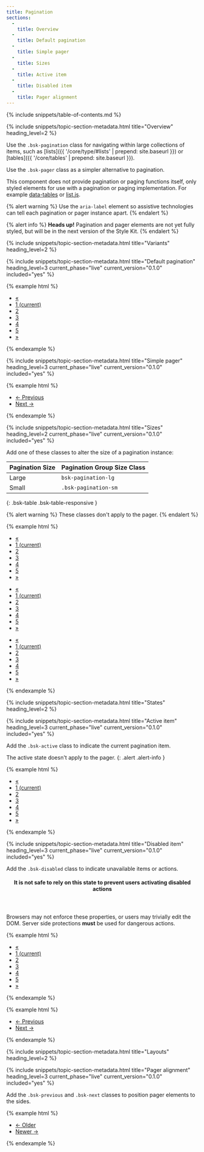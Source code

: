 ```yaml
---
title: Pagination
sections:
  -
    title: Overview
  -
    title: Default pagination
  -
    title: Simple pager
  -
    title: Sizes
  -
    title: Active item
  -
    title: Disabled item
  -
    title: Pager alignment
---
```


{% include snippets/table-of-contents.md %}

{% include snippets/topic-section-metadata.html
  title="Overview"
  heading_level=2
%}

Use the `.bsk-pagination` class for navigating within large collections of items, such as
[lists]({{ '/core/type/#lists' | prepend: site.baseurl }}) or [tables]({{ '/core/tables' | prepend: site.baseurl }}).

Use the `.bsk-pager` class as a simpler alternative to pagination.

This component does not provide pagination or paging functions itself, only styled elements for use with a pagination
or paging implementation. For example [data-tables](https://datatables.net) or [list.js](http://listjs.com).

{% alert warning %}
Use the `aria-label` element so assistive technologies can tell each pagination or pager instance apart.
{% endalert %}

{% alert info %}
**Heads up!** Pagination and pager elements are not yet fully styled, but will be in the next version of the Style Kit.
{% endalert %}

{% include snippets/topic-section-metadata.html
  title="Variants"
  heading_level=2
%}

{% include snippets/topic-section-metadata.html
  title="Default pagination"
  heading_level=3
  current_phase="live"
  current_version="0.1.0"
  included="yes"
%}

{% example html %}
<nav aria-label="pagination-example-1">
  <ul class="bsk-pagination">
    <li><a href="#" aria-label="Previous"><span aria-hidden="true">&laquo;</span></a></li>
    <li class="bsk-active"><a href="#">1 <span class="bsk-sr-only">(current)</span></a></li>
    <li><a href="#">2</a></li>
    <li><a href="#">3</a></li>
    <li><a href="#">4</a></li>
    <li><a href="#">5</a></li>
    <li><a href="#" aria-label="Next"><span aria-hidden="true">&raquo;</span></a></li>
  </ul>
</nav>
{% endexample %}

{% include snippets/topic-section-metadata.html
  title="Simple pager"
  heading_level=3
  current_phase="live"
  current_version="0.1.0"
  included="yes"
%}

{% example html %}
<nav aria-label="pager-example-1">
  <ul class="bsk-pager">
    <li><a href="#"><span aria-hidden="true">&larr;</span> Previous</a></li>
    <li><a href="#">Next <span aria-hidden="true">&rarr;</span></a></li>
  </ul>
</nav>
{% endexample %}

{% include snippets/topic-section-metadata.html
  title="Sizes"
  heading_level=2
  current_phase="live"
  current_version="0.1.0"
  included="yes"
%}

Add one of these classes to alter the size of a pagination instance:

| Pagination Size | Pagination Group Size Class |
| --------------- | --------------------------- |
| Large           | `bsk-pagination-lg`         |
| Small           | `.bsk-pagination-sm`        |
{: .bsk-table .bsk-table-responsive }

{% alert warning %}
These classes don't apply to the pager.
{% endalert %}

{% example html %}
<nav aria-label="pagination-example-2">
  <ul class="bsk-pagination bsk-pagination-sm">
    <li><a href="#" aria-label="Previous"><span aria-hidden="true">&laquo;</span></a></li>
    <li><a href="#">1 <span class="bsk-sr-only">(current)</span></a></li>
    <li><a href="#">2</a></li>
    <li><a href="#">3</a></li>
    <li><a href="#">4</a></li>
    <li><a href="#">5</a></li>
    <li><a href="#" aria-label="Next"><span aria-hidden="true">&raquo;</span></a></li>
  </ul>
</nav>
<nav aria-label="pagination-example-3">
  <ul class="bsk-pagination">
    <li><a href="#" aria-label="Previous"><span aria-hidden="true">&laquo;</span></a></li>
    <li><a href="#">1 <span class="bsk-sr-only">(current)</span></a></li>
    <li><a href="#">2</a></li>
    <li><a href="#">3</a></li>
    <li><a href="#">4</a></li>
    <li><a href="#">5</a></li>
    <li><a href="#" aria-label="Next"><span aria-hidden="true">&raquo;</span></a></li>
  </ul>
</nav>
<nav aria-label="pagination-example-4">
  <ul class="bsk-pagination bsk-pagination-lg">
    <li><a href="#" aria-label="Previous"><span aria-hidden="true">&laquo;</span></a></li>
    <li><a href="#">1 <span class="bsk-sr-only">(current)</span></a></li>
    <li><a href="#">2</a></li>
    <li><a href="#">3</a></li>
    <li><a href="#">4</a></li>
    <li><a href="#">5</a></li>
    <li><a href="#" aria-label="Next"><span aria-hidden="true">&raquo;</span></a></li>
  </ul>
</nav>
{% endexample %}

{% include snippets/topic-section-metadata.html
  title="States"
  heading_level=2
%}

{% include snippets/topic-section-metadata.html
  title="Active item"
  heading_level=3
  current_phase="live"
  current_version="0.1.0"
  included="yes"
%}

Add the `.bsk-active` class to indicate the current pagination item.

The active state doesn't apply to the pager.
{: .alert .alert-info }

{% example html %}
<nav aria-label="pagination-example-5">
  <ul class="bsk-pagination">
    <li><a href="#" aria-label="Previous"><span aria-hidden="true">&laquo;</span></a></li>
    <li class="bsk-active"><a href="#">1 <span class="bsk-sr-only">(current)</span></a></li>
    <li><a href="#">2</a></li>
    <li><a href="#">3</a></li>
    <li><a href="#">4</a></li>
    <li><a href="#">5</a></li>
    <li><a href="#" aria-label="Next"><span aria-hidden="true">&raquo;</span></a></li>
  </ul>
</nav>
{% endexample %}

{% include snippets/topic-section-metadata.html
  title="Disabled item"
  heading_level=3
  current_phase="live"
  current_version="0.1.0"
  included="yes"
%}

Add the `.bsk-disabled` class to indicate unavailable items or actions.

<div class="bsk-alert bsk-alert-solid bsk-alert-danger bsk-alert-block bsk-alert-icon">
  <header class="bsk-alert-heading">
    <h4><i class="fa fa-fw fa-exclamation-circle bsk-alert-icon"></i>
    It is not safe to rely on this state to prevent users activating disabled actions</h4>
  </header>
  <p>Browsers may not enforce these properties, or users may trivially edit the DOM. Server side protections
   <strong>must</strong> be used for dangerous actions.</p>
</div>

{% example html %}
<nav aria-label="pagination-example-6">
  <ul class="bsk-pagination">
    <li class="bsk-disabled"><a href="#" aria-label="Previous"><span aria-hidden="true">&laquo;</span></a></li>
    <li><a href="#">1 <span class="bsk-sr-only">(current)</span></a></li>
    <li><a href="#">2</a></li>
    <li><a href="#">3</a></li>
    <li><a href="#">4</a></li>
    <li><a href="#">5</a></li>
    <li><a href="#" aria-label="Next"><span aria-hidden="true">&raquo;</span></a></li>
  </ul>
</nav>
{% endexample %}

{% example html %}
<nav aria-label="pager-example-2">
  <ul class="bsk-pager">
    <li class="bsk-disabled"><a href="#"><span aria-hidden="true">&larr;</span> Previous</a></li>
    <li><a href="#">Next <span aria-hidden="true">&rarr;</span></a></li>
  </ul>
</nav>
{% endexample %}

{% include snippets/topic-section-metadata.html
  title="Layouts"
  heading_level=2
%}

{% include snippets/topic-section-metadata.html
  title="Pager alignment"
  heading_level=3
  current_phase="live"
  current_version="0.1.0"
  included="yes"
%}

Add the `.bsk-previous` and `.bsk-next` classes to position pager elements to the sides.

{% example html %}
<nav aria-label="pager-example-3">
  <ul class="bsk-pager">
    <li class="bsk-previous"><a href="#"><span aria-hidden="true">&larr;</span> Older</a></li>
    <li class="bsk-next"><a href="#">Newer <span aria-hidden="true">&rarr;</span></a></li>
  </ul>
</nav>
{% endexample %}

